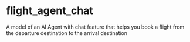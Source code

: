 # flight_agent_chat
A model of an AI Agent with chat feature that helps you book a flight from the departure destination to the arrival destination 
